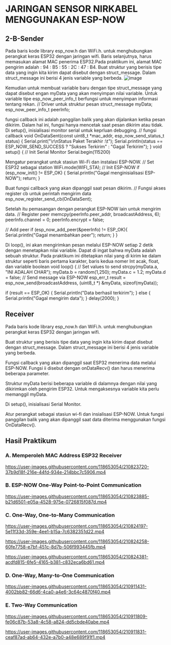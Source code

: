 #  JARINGAN SENSOR NIRKABEL MENGGUNAKAN ESP-NOW
## 2-B-Sender
Pada baris kode library esp_now.h dan WiFi.h. untuk menghubungkan perangkat keras ESP32 dengan jaringan wifi. Baris selanjutnya, harus memasukan alamat MAC penerima ESP32.Pada praktikum ini, alamat MAC pengirim adalah : 94 : B5 : 55 : 2C : 47 : B4. Buat struktur yang berisis tipe data yang ingin kita kirim dapat disebut dengan struct_message. Dalam struct_message ini berisi 4 jenis variable yang berbeda.
![image](https://user-images.githubusercontent.com/118653054/210794459-b9ed67ae-ab79-48de-89a6-500ba0307402.png)

Kemudian untuk membuat variable baru dengan tipe struct_message yang dapat disebut engan myData yang akan menyimpan nilai variable. Untuk variable tipe esp_now_peer_info_t berfungsi untuk menyimpan informasi tentang rekan.
// Driver untuk struktur pesan
struct_message myData;
esp_now_peer_info_t peerInfo;

fungsi callback ini adalah panggilan balik yang akan dijalankan ketika pesan dikirim. Dalam hal ini, fungsi hanya mencetak saat pesan dikirim atau tidak. Di setup(), inisialisasi monitor serial untuk keprluan debugging.
// fungsi callback
void OnDataSent(const uint8_t *mac_addr, esp_now_send_status_t status) {
 Serial.print("\r\nStatus Paket Terakhir :\t");
 Serial.println(status == ESP_NOW_SEND_SUCCESS ? "Sukses Terkirim" : "Gagal Terkirim");
}
void setup() {
 // Init Serial Monitor
 Serial.begin(115200)

Mengatur perangkat untuk stasiun Wi-Fi dan instalasi ESP-NOW.
// Set ESP32 sebagai station
 WiFi.mode(WIFI_STA);
// Init ESP-NOW
 if (esp_now_init() != ESP_OK) {
 Serial.println("Gagal menginisialisasi ESP-NOW");
 return;
 }

Buat fungsi callback yang akan dipanggil saat pesan dikirim.
// Fungsi akses register cb untuk perintah mengirim data
 esp_now_register_send_cb(OnDataSent);

Setelah itu pemasangan dengan perangkat ESP-NOW lain untuk mengirim data. 
// Register peer
 memcpy(peerInfo.peer_addr, broadcastAddress, 6);
 peerInfo.channel = 0;
 peerInfo.encrypt = false;

 // Add peer
 if (esp_now_add_peer(&peerInfo) != ESP_OK){
 Serial.println("Gagal menambahkan peer");
 return;
 }
}

Di loop(), ini akan mengirimkan pesan melalui ESP-NOW setiap 2 detik dengan menetapkan nilai variable. Dapat di ingat bahwa myData adalah sebuah struktur. Pada praktikum ini ditetapkan nilai yang di kirim ke dalam struktur seperti baris pertama karakter, baris kedua nomer Int acak, float, dan variable boolean
void loop() {
 // Set values to send
 strcpy(myData.a, "INI ADALAH CHAR");
 myData.b = random(1,250);
 myData.c = 1.2;
 myData.d = false;
// Send message via ESP-NOW
 esp_err_t result = esp_now_send(broadcastAddress, (uint8_t *) &myData,
sizeof(myData));

 if (result == ESP_OK) {
 Serial.println("Data berhasil terkirim");
 }
 else {
 Serial.println("Gagal mengirim data");
 }
 delay(2000);
 }
## Receiver
Pada baris kode library esp_now.h dan WiFi.h. untuk menghubungkan perangkat keras ESP32 dengan jaringan wifi.
 
Buat struktur yang berisis tipe data yang ingin kita kirim dapat disebut dengan struct_message. Dalam struct_message ini berisi 4 jenis variable yang berbeda. 
 
Fungsi callback yang akan dipanggil saat ESP32 menerima data melalui ESP-NOW. Fungsi ii disebut dengan onDataRecv() dan harus menerima beberapa parameter.
 
Struktur myData berisi beberapa variable di dalamnya dengan nilai yang dikirimkan oleh pengirim ESP32. Untuk mengaksesnya variable kita perlu memanggil myData.
 
Di setup(), inisialisasi Serial Monitor.
 
Atur perangkat sebagai stasiun wi-fi dan insialisasi ESP-NOW. Untuk fungsi panggilan balik yang akan dipanggil saat data diterima menggunakan fungsi OnDataRecv().
 
## Hasil Praktikum
### A. Memperoleh MAC Address ESP32 Receiver


https://user-images.githubusercontent.com/118653054/210823720-37b9d18f-216e-44fd-934e-214bbc7c5906.mp4

### B. ESP-NOW One-Way Point-to-Point Communication


https://user-images.githubusercontent.com/118653054/210823885-b21d6501-e05a-4528-975e-0726815f087d.mp4

### C. One-Way, One-to-Many Communication


https://user-images.githubusercontent.com/118653054/210824197-5e11f33d-359e-4ee1-b15a-7c6382351d22.mp4



https://user-images.githubusercontent.com/118653054/210824258-60fe7758-e7bf-451c-8d7b-506f993445fb.mp4



https://user-images.githubusercontent.com/118653054/210824381-acdfd815-6fe5-4165-b381-c832eca6bd61.mp4

### D. One-Way, Many-to-One Communication


https://user-images.githubusercontent.com/118653054/210911431-4002bb82-66d6-4ca0-a4e6-3c64c4870f40.mp4


### E. Two-Way Communication


https://user-images.githubusercontent.com/118653054/210911809-fe06c87b-53a8-4c58-a824-dd5cbde40abe.mp4



https://user-images.githubusercontent.com/118653054/210911831-ceaf87ad-ab64-432e-a7b0-a48e689f91f1.mp4






